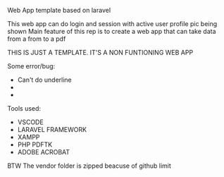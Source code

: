 Web App template based on laravel

This web app can do login and session with active user profile pic being shown
Main feature of this rep is to create a web app that can take data from a from to a pdf

THIS IS JUST A TEMPLATE. IT'S A NON FUNTIONING WEB APP

Some error/bug:

- Can't do underline
-
-

Tools used:

- VSCODE
- LARAVEL FRAMEWORK
- XAMPP
- PHP PDFTK
- ADOBE ACROBAT

BTW The vendor folder is zipped beacuse of github limit

